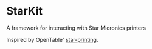# StarKit
A framework for interacting with Star Micronics printers

Inspired by OpenTable' [star-printing](https://github.com/opentable/star-printing).
